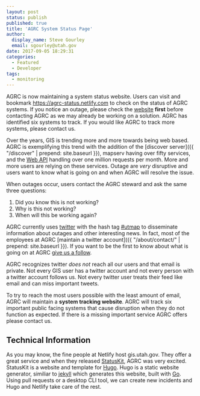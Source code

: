 ```yaml
---
layout: post
status: publish
published: true
title: 'AGRC System Status Page'
author:
  display_name: Steve Gourley
  email: sgourley@utah.gov
date: 2017-09-05 18:29:31
categories:
  - Featured
  - Developer
tags:
  - monitoring
---
```

AGRC is now maintaining a system status website. Users can visit and bookmark https://agrc-status.netlify.com to check on the status of AGRC systems. If you notice an outage, please check the [website](https://agrc-status.netlify.com) **first** before contacting AGRC as we may already be working on a solution. AGRC has identified six systems to track. If you would like AGRC to track more systems, please contact us.

Over the years, GIS is trending more and more towards being web based. AGRC is exemplifying this trend with the addition of the [discover server]({{ "/discover" | prepend: site.baseurl }}), mapserv having over fifty services, and the [Web API](https://api.mapserv.utah.gov) handling over one million requests per month. More and more users are relying on these services. Outage are _very_ disruptive and users want to know what is going on and when AGRC will resolve the issue.

When outages occur, users contact the AGRC steward and ask the same three questions:

1. Did you know this is not working?
1. Why is this not working?
1. When will this be working again?

AGRC currently uses [twitter](https://twitter.com/MapUtah) with the hash tag [#utmap](https://twitter.com/hashtag/utmap) to disseminate information about outages and other interesting news. In fact, most of the employees at AGRC [maintain a twitter account]({{ "/about/contact/" | prepend: site.baseurl }}). If you want to be the first to know about what is going on at AGRC [give us a follow](https://twitter.com/MapUtah).

AGRC recognizes twitter _does not_ reach all our users and that email is private. Not every GIS user has a twitter account and not every person with a twitter account follows us. Not every twitter user treats their feed like email and can miss important tweets.

To try to reach the most users possible with the least amount of email, AGRC will maintain a **system tracking website**. AGRC will track six important public facing systems that cause disruption when they do not function as expected. If there is a missing important service AGRC offers please contact us.

## Technical Information

As you may know, the fine people at Netlify host gis.utah.gov. They offer a great service and when they released [StatusKit](https://www.netlify.com/status-pages/), AGRC was very excited. StatusKit is a website and template for [Hugo](http://gohugo.io/).  Hugo is a static website generator, similiar to [jekyll](https://jekyllrb.com/) which generates this website, built with [Go](https://golang.org/). Using pull requests or a desktop CLI tool, we can create new incidents and Hugo and Netlify take care of the rest.
